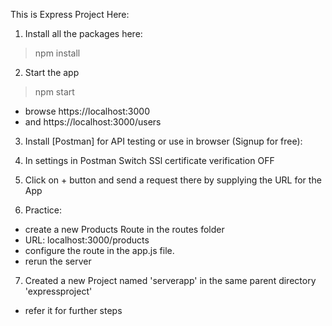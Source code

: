 This is Express Project Here:

1. Install all the packages here:
> npm install

2. Start the app
> npm start
- browse https://localhost:3000 
- and https://localhost:3000/users

3. Install [Postman] for API testing or use in browser (Signup for free):
4. In settings in Postman Switch SSl certificate verification OFF
5. Click on + button and send a request there by supplying the URL for the App

6. Practice:
- create a new Products Route in the routes folder
- URL: localhost:3000/products
- configure the route in the app.js file.
- rerun the server

7. Created a new Project named 'serverapp' in the same parent directory 'expressproject'
- refer it for further steps


